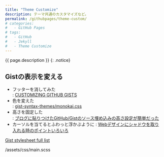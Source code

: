 ```yaml
---
title: "Theme Customize"
description: テーマ共通のカスタマイズなど。
permalink: /githubpages/theme-custom/
# categories:
#   - GitHub Pages
# tags:
#   - GitHub
#   - Jekyll
#   - Theme Customize
---
```

{{ page.description }}
{: .notice}
## Gistの表示を変える
+ フッターを消してみた  
: [CUSTOMIZING GITHUB GISTS](http://codersblock.com/blog/customizing-github-gists/)
+ 色を変えた  
: [gist-syntax-themes/monokai.css](https://github.com/lonekorean/gist-syntax-themes/blob/master/stylesheets/monokai.css)
+ 高さを固定した  
: [ブログに貼りつけたGitHub/Gistのソース埋め込みの高さ設定が簡単だった](http://pineplanter.moo.jp/non-it-salaryman/2016/08/24/blog-source-gist-height/)
+ カーソルを当てるとふわっと浮かぶように
: [Webデザインにシャドウを取り入れる時のポイントいろいろ](https://www.webcreatorbox.com/tech/shadow)


[Gist stylesheet full list](https://github.com/StylishThemes/GitHub-Dark/issues/197#issuecomment-63717143)

/assets/css/main.scss
<script src="https://gist.github.com/laureltreetop/cd7ddbf84905fde3d997a96dfb246d94.js"></script>
